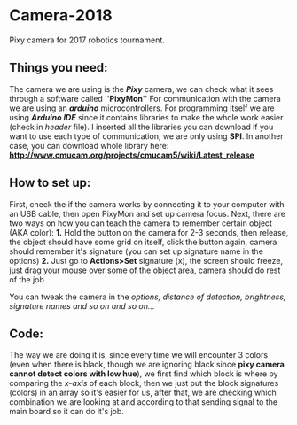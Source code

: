 # Camera-2018
Pixy camera for 2017 robotics tournament.

## Things you need:

The camera we are using is the ***Pixy*** camera, we can check what it sees through a software called ''**PixyMon**''
For communication with the camera we are using an ***arduino*** microcontrollers.
For programming itself we are using ***Arduino IDE*** since it contains libraries to make the whole work easier (check in *header* file).
I inserted all the libraries you can download if you want to use each type of communication, we are only using **SPI**.
In another case, you can download whole library here: **http://www.cmucam.org/projects/cmucam5/wiki/Latest_release**

## How to set up:

First, check the if the camera works by connecting it to your computer with an USB cable, then open PixyMon and set up camera focus.
Next, there are two ways on how you can teach the camera to remember certain object (AKA color):
**1.** Hold the button on the camera for 2-3 seconds, then release, the object should have some grid on itself, click the button again, camera should remember it's signature (you can set up signature name in the options)
 **2.** Just go to **Actions>Set** signature (x), the screen should freeze, just drag your mouse over some of the object area, camera should do rest of the job
 
You can tweak the camera in the *options, distance of detection, brightness, signature names and so on and so on...*

## Code:

The way we are doing it is, since every time we will encounter 3 colors (even when there is black, though we are ignoring black since **pixy camera cannot detect colors with low hue**), we first find which block is where by comparing the *x-axis* of each block, then we just put the block signatures (colors) in an array so it's easier for us, after that, we are checking which combination we are looking at and according to that sending signal to the main board so it can do it's job.
